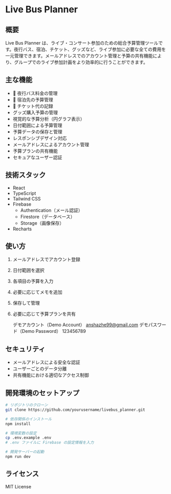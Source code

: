 # Live Bus Planner

## 概要
Live Bus Planner は、ライブ・コンサート参加のための総合予算管理ツールです。夜行バス、宿泊、チケット、グッズなど、ライブ参加に必要な全ての費用を一元管理できます。メールアドレスでのアカウント管理と予算の共有機能により、グループでのライブ参加計画をより効率的に行うことができます。

## 主な機能
- 🚌 夜行バス料金の管理
- 🏨 宿泊先の予算管理
- 🎫 チケット代の記録
- グッズ購入予算の管理
- 視覚的な予算分析（円グラフ表示）
- 日付範囲による予算管理
- 予算データの保存と管理
- レスポンシブデザイン対応
- メールアドレスによるアカウント管理
- 予算プランの共有機能
- セキュアなユーザー認証

## 技術スタック
- React
- TypeScript
- Tailwind CSS
- Firebase
  - Authentication（メール認証）
  - Firestore（データベース）
  - Storage（画像保存）
- Recharts

## 使い方
1. メールアドレスでアカウント登録
2. 日付範囲を選択
3. 各項目の予算を入力
4. 必要に応じてメモを追加
5. 保存して管理
6. 必要に応じて予算プランを共有

   デモアカウント（Demo Account）  anshazhe99@gmail.com
   デモパスワード（Demo Password） 123456789

## セキュリティ
- メールアドレスによる安全な認証
- ユーザーごとのデータ分離
- 共有機能における適切なアクセス制御

## 開発環境のセットアップ
```bash
# リポジトリのクローン
git clone https://github.com/yourusername/livebus_planner.git

# 依存関係のインストール
npm install

# 環境変数の設定
cp .env.example .env
# .env ファイルに Firebase の設定情報を入力

# 開発サーバーの起動
npm run dev
```

## ライセンス
MIT License
